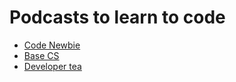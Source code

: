 # Podcasts to learn to code

* [Code Newbie](https://www.codenewbie.org/podcast)
* [Base CS](https://www.codenewbie.org/basecs)
* [Developer tea](https://developertea.simplecast.fm/)
